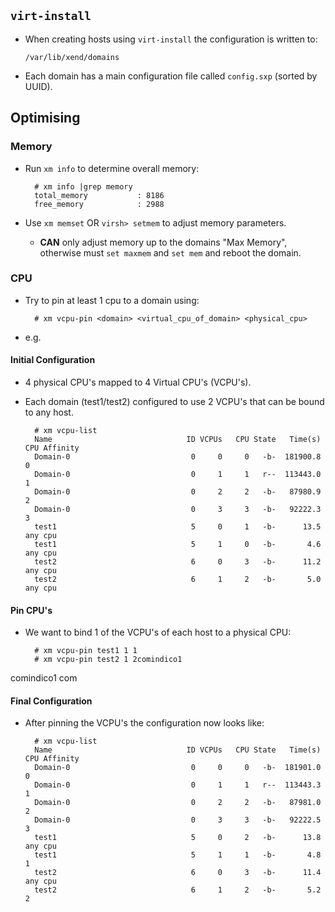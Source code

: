 <!--
Categories:
  - linux
  - xen
Tags:
  - linux
  - xen
-->

## `virt-install` ##

- When creating hosts using `virt-install` the configuration is written to:

      /var/lib/xend/domains

- Each domain has a main configuration file called `config.sxp` (sorted by UUID).


## Optimising

### Memory

- Run `xm info` to determine overall memory:

        # xm info |grep memory
        total_memory           : 8186
        free_memory            : 2988

- Use `xm memset` OR `virsh> setmem` to adjust memory parameters.
  - **CAN** only adjust memory up to the domains "Max Memory", otherwise must `set maxmem` and `set mem` and reboot the domain.

### CPU

- Try to pin at least 1 cpu to a domain using:

        # xm vcpu-pin <domain> <virtual_cpu_of_domain> <physical_cpu>

- e.g. 

#### Initial Configuration

- 4 physical CPU's mapped to 4 Virtual CPU's (VCPU's).
- Each domain (test1/test2) configured to use 2 VCPU's that can be bound to any host.

        # xm vcpu-list
        Name                              ID VCPUs   CPU State   Time(s) CPU Affinity
        Domain-0                           0     0     0   -b-  181900.8 0
        Domain-0                           0     1     1   r--  113443.0 1
        Domain-0                           0     2     2   -b-   87980.9 2
        Domain-0                           0     3     3   -b-   92222.3 3
        test1                              5     0     1   -b-      13.5 any cpu
        test1                              5     1     0   -b-       4.6 any cpu
        test2                              6     0     3   -b-      11.2 any cpu
        test2                              6     1     2   -b-       5.0 any cpu

#### Pin CPU's

- We want to bind 1 of the VCPU's of each host to a physical CPU:

        # xm vcpu-pin test1 1 1 
        # xm vcpu-pin test2 1 2comindico1
 comindico1
com

#### Final Configuration

- After pinning the VCPU's the configuration now looks like:

        # xm vcpu-list
        Name                              ID VCPUs   CPU State   Time(s) CPU Affinity
        Domain-0                           0     0     0   -b-  181901.0 0
        Domain-0                           0     1     1   r--  113443.3 1
        Domain-0                           0     2     2   -b-   87981.0 2
        Domain-0                           0     3     3   -b-   92222.5 3
        test1                              5     0     2   -b-      13.8 any cpu
        test1                              5     1     1   -b-       4.8 1
        test2                              6     0     3   -b-      11.4 any cpu
        test2                              6     1     2   -b-       5.2 2

